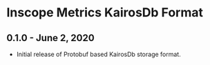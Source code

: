 Inscope Metrics KairosDb Format
===============================

0.1.0 - June 2, 2020
------------------------
* Initial release of Protobuf based KairosDb storage format.

